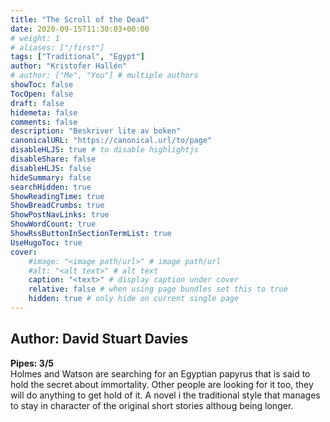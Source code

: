 ```yaml
---
title: "The Scroll of the Dead"
date: 2020-09-15T11:30:03+00:00
# weight: 1
# aliases: ["/first"]
tags: ["Traditional", "Egypt"]
author: "Kristofer Hallén"
# author: ["Me", "You"] # multiple authors
showToc: false
TocOpen: false
draft: false
hidemeta: false
comments: false
description: "Beskriver lite av boken"
canonicalURL: "https://canonical.url/to/page"
disableHLJS: true # to disable highlightjs
disableShare: false
disableHLJS: false
hideSummary: false
searchHidden: true
ShowReadingTime: true
ShowBreadCrumbs: true
ShowPostNavLinks: true
ShowWordCount: true
ShowRssButtonInSectionTermList: true
UseHugoToc: true
cover:
    #image: "<image path/url>" # image path/url
    #alt: "<alt text>" # alt text
    caption: "<text>" # display caption under cover
    relative: false # when using page bundles set this to true
    hidden: true # only hide on current single page
---
```


## Author: David Stuart Davies
**Pipes: 3/5**  
Holmes and Watson are searching for an Egyptian papyrus that is said to hold the secret about immortality. Other people are looking for it too, they will do anything to get hold of it. A novel i the traditional style that manages to stay in character of the original short stories althoug being longer. 


